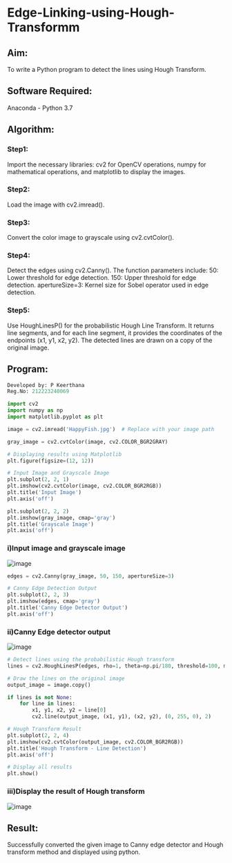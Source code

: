 # Edge-Linking-using-Hough-Transformm
## Aim:
To write a Python program to detect the lines using Hough Transform.

## Software Required:
Anaconda - Python 3.7

## Algorithm:
### Step1:

Import the necessary libraries: cv2 for OpenCV operations, numpy for mathematical operations, and matplotlib to display the images.
### Step2:

Load the image with cv2.imread().
### Step3:

Convert the color image to grayscale using cv2.cvtColor().
### Step4:

 Detect the edges using cv2.Canny(). The function parameters include: 50: Lower threshold for edge detection. 150: Upper threshold for edge detection. apertureSize=3: Kernel size for Sobel operator used in edge detection.
### Step5:

Use HoughLinesP() for the probabilistic Hough Line Transform. It returns line segments, and for each line segment, it provides the coordinates of the endpoints (x1, y1, x2, y2). The detected lines are drawn on a copy of the original image.
## Program:
```python
Developed by: P Keerthana
Reg.No: 212223240069

import cv2
import numpy as np
import matplotlib.pyplot as plt

image = cv2.imread('HappyFish.jpg')  # Replace with your image path

gray_image = cv2.cvtColor(image, cv2.COLOR_BGR2GRAY)

# Displaying results using Matplotlib
plt.figure(figsize=(12, 12))

# Input Image and Grayscale Image
plt.subplot(2, 2, 1)
plt.imshow(cv2.cvtColor(image, cv2.COLOR_BGR2RGB))
plt.title('Input Image')
plt.axis('off')

plt.subplot(2, 2, 2)
plt.imshow(gray_image, cmap='gray')
plt.title('Grayscale Image')
plt.axis('off')
```
### i)Input image and grayscale image
![image](https://github.com/user-attachments/assets/e868704c-2046-4085-b1d1-da0e64db5a5f)
<br>
```python
edges = cv2.Canny(gray_image, 50, 150, apertureSize=3)

# Canny Edge Detection Output
plt.subplot(2, 2, 3)
plt.imshow(edges, cmap='gray')
plt.title('Canny Edge Detector Output')
plt.axis('off')
```
### ii)Canny Edge detector output
![image](https://github.com/user-attachments/assets/6fc4d701-fa7c-4761-8f6b-f8e00b4d4dd1)
<br>
```python
# Detect lines using the probabilistic Hough transform
lines = cv2.HoughLinesP(edges, rho=1, theta=np.pi/180, threshold=100, minLineLength=50, maxLineGap=10)

# Draw the lines on the original image
output_image = image.copy()

if lines is not None:
    for line in lines:
        x1, y1, x2, y2 = line[0]
        cv2.line(output_image, (x1, y1), (x2, y2), (0, 255, 0), 2)

# Hough Transform Result
plt.subplot(2, 2, 4)
plt.imshow(cv2.cvtColor(output_image, cv2.COLOR_BGR2RGB))
plt.title('Hough Transform - Line Detection')
plt.axis('off')

# Display all results
plt.show()

```
### iii)Display the result of Hough transform
![image](https://github.com/user-attachments/assets/6f3cffd0-0c7d-44be-b778-66f8760de737)
<br>
## Result:
Successfully converted the given image to Canny edge detector and Hough transform method and displayed using python.


